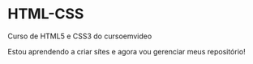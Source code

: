 # HTML-CSS
 Curso de HTML5 e CSS3 do cursoemvideo

Estou aprendendo a criar sítes e agora vou gerenciar meus repositório!
